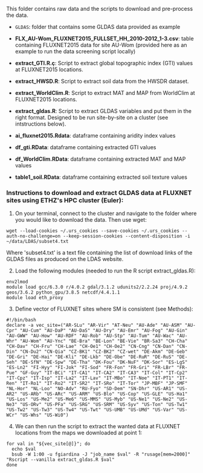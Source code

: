 This folder contains raw data and the scripts to download and pre-process the data.

* `GLDAS`: folder that contains some GLDAS data provided as example 

* **FLX_AU-Wom_FLUXNET2015_FULLSET_HH_2010-2012_1-3.csv**: table containing FLUXNET2015 data for site AU-Wom (provided here as an example to run the data screening script locally)

* **extract_GTI.R.ç**: Script to extract global topographic index (GTI) values at FLUXNET2015 locations. 

* **extract_HWSD.R**: Script to extract soil data from the HWSDR dataset. 

* **extract_WorldClim.R**: Script to extract MAT and MAP from WorldClim at FLUXNET2015 locations. 

* **extract_gldas.R**: Script to extract GLDAS variables and put them in the right format. Designed to be run site-by-site on a cluster (see intstructions below).

* **ai_fluxnet2015.Rdata**: dataframe containing aridity index values

* **df_gti.RData**: dataframe containing extracted GTI values

* **df_WorldClim.RData**: dataframe containing extracted MAT and MAP values

* **table1_soil.RData**: dataframe containing extracted soil texture values





### Instructions to download and extract GLDAS data at FLUXNET sites using ETHZ's HPC cluster (Euler):

1. On your terminal, connect to the cluster and navigate to the folder where you would like to download the data. Then use wget: 

```
wget --load-cookies ~/.urs_cookies --save-cookies ~/.urs_cookies --auth-no-challenge=on --keep-session-cookies --content-disposition -i ~/data/LDAS/subset4.txt
```

Where 'subset4.txt' is a text file containing the list of download links of the GLDAS files as produced on the LDAS website. 


2. Load the following modules (needed to run the R script extract_gldas.R):

```
env2lmod
module load gcc/6.3.0 r/4.0.2 gdal/3.1.2 udunits2/2.2.24 proj/4.9.2 geos/3.6.2 python_gpu/3.8.5 netcdf/4.4.1.1
module load eth_proxy
```

3. Define vector of FLUXNET sites where SM is consistent (see Methods):

```
#!/bin/bash
declare -a vec_site=("AR-SLu" "AR-Vir" "AT-Neu" "AU-Ade" "AU-ASM" "AU-Cpr" "AU-Cum" "AU-DaP" "AU-DaS" "AU-Dry" "AU-Emr" "AU-Fog" "AU-Gin" "AU-GWW" "AU-How" "AU-RDF" "AU-Rob" "AU-Stp" "AU-Tum" "AU-Wac" "AU-Whr" "AU-Wom" "AU-Ync" "BE-Bra" "BE-Lon" "BE-Vie" "BR-Sa3" "CH-Cha" "CH-Dav" "CH-Fru" "CH-Lae" "CH-Oe1" "CH-Oe2" "CN-Cng" "CN-Dan" "CN-Din" "CN-Du2" "CN-Qia" "CZ-BK1" "CZ-BK2" "CZ-wet" "DE-Akm" "DE-Geb" "DE-Gri" "DE-Hai" "DE-Kli" "DE-Lkb" "DE-Obe" "DE-RuR" "DE-RuS" "DE-Seh" "DE-SfN" "DE-Spw" "DE-Tha" "DK-Fou" "DK-NuF" "DK-Sor" "ES-LgS" "ES-Ln2" "FI-Hyy" "FI-Jok" "FI-Sod" "FR-Fon" "FR-Gri" "FR-LBr" "FR-Pue" "GF-Guy" "IT-BCi" "IT-CA1" "IT-CA2" "IT-CA3" "IT-Col" "IT-Cp2" "IT-Cpz" "IT-Isp" "IT-La2" "IT-Lav" "IT-MBo" "IT-Noe" "IT-PT1" "IT-Ren" "IT-Ro1" "IT-Ro2" "IT-SR2" "IT-SRo" "IT-Tor" "JP-MBF" "JP-SMF" "NL-Hor" "NL-Loo" "NO-Adv" "RU-Fyo" "SD-Dem" "SN-Dhr" "US-AR1" "US-AR2" "US-ARb" "US-ARc" "US-ARM" "US-Blo" "US-Cop" "US-GLE" "US-Ha1" "US-Los" "US-Me2" "US-Me6" "US-MMS" "US-Myb" "US-Ne1" "US-Ne2" "US-Ne3" "US-ORv" "US-PFa" "US-SRG" "US-SRM" "US-Syv" "US-Ton" "US-Tw1" "US-Tw2" "US-Tw3" "US-Tw4" "US-Twt" "US-UMB" "US-UMd" "US-Var" "US-WCr" "US-Whs" "US-Wi0")
```

4. We can then run the script to extract the wanted data at FLUXNET locations from the maps we downloaded at point 1:

```
for val in "${vec_site[@]}"; do
  echo $val
  bsub -W 1:00 -u fgiardina -J "job_name $val" -R "rusage[mem=2000]" "Rscript --vanilla extract_gldas.R $val"
done
```
